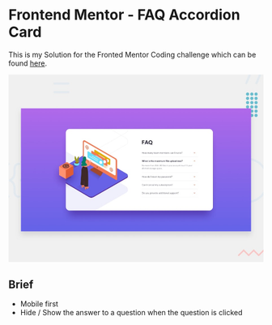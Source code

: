 # Frontend Mentor - FAQ Accordion Card

This is my Solution for the Fronted Mentor Coding challenge which can be found [here](https://www.frontendmentor.io/challenges/faq-accordion-card-XlyjD0Oam).

![Design preview for the FAQ Accordion Card coding challenge](./images/desktop-preview.jpg)

## Brief 

* Mobile first 
* Hide / Show the answer to a question when the question is clicked